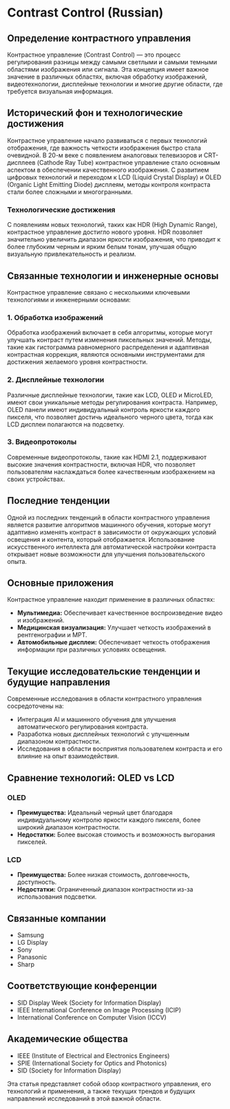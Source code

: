 # Contrast Control (Russian)

## Определение контрастного управления

Контрастное управление (Contrast Control) — это процесс регулирования разницы между самыми светлыми и самыми темными областями изображения или сигнала. Эта концепция имеет важное значение в различных областях, включая обработку изображений, видеотехнологии, дисплейные технологии и многие другие области, где требуется визуальная информация.

## Исторический фон и технологические достижения

Контрастное управление начало развиваться с первых технологий отображения, где важность четкости изображения быстро стала очевидной. В 20-м веке с появлением аналоговых телевизоров и CRT-дисплеев (Cathode Ray Tube) контрастное управление стало основным аспектом в обеспечении качественного изображения. С развитием цифровых технологий и переходом к LCD (Liquid Crystal Display) и OLED (Organic Light Emitting Diode) дисплеям, методы контроля контраста стали более сложными и многогранными.

### Технологические достижения

С появлениям новых технологий, таких как HDR (High Dynamic Range), контрастное управление достигло нового уровня. HDR позволяет значительно увеличить диапазон яркости изображения, что приводит к более глубоким черным и ярким белым тонам, улучшая общую визуальную привлекательность и реализм.

## Связанные технологии и инженерные основы

Контрастное управление связано с несколькими ключевыми технологиями и инженерными основами:

### 1. Обработка изображений

Обработка изображений включает в себя алгоритмы, которые могут улучшать контраст путем изменения пиксельных значений. Методы, такие как гистограмма равномерного распределения и адаптивная контрастная коррекция, являются основными инструментами для достижения желаемого уровня контрастности.

### 2. Дисплейные технологии

Различные дисплейные технологии, такие как LCD, OLED и MicroLED, имеют свои уникальные методы регулирования контраста. Например, OLED панели имеют индивидуальный контроль яркости каждого пикселя, что позволяет достичь идеального черного цвета, тогда как LCD дисплеи полагаются на подсветку.

### 3. Видеопротоколы

Современные видеопротоколы, такие как HDMI 2.1, поддерживают высокие значения контрастности, включая HDR, что позволяет пользователям наслаждаться более качественным изображением на своих устройствах.

## Последние тенденции

Одной из последних тенденций в области контрастного управления является развитие алгоритмов машинного обучения, которые могут адаптивно изменять контраст в зависимости от окружающих условий освещения и контента, который отображается. Использование искусственного интеллекта для автоматической настройки контраста открывает новые возможности для улучшения пользовательского опыта.

## Основные приложения

Контрастное управление находит применение в различных областях:

- **Мультимедиа:** Обеспечивает качественное воспроизведение видео и изображений.
- **Медицинская визуализация:** Улучшает четкость изображений в рентгенографии и МРТ.
- **Автомобильные дисплеи:** Обеспечивает четкость отображения информации при различных условиях освещения.

## Текущие исследовательские тенденции и будущие направления

Современные исследования в области контрастного управления сосредоточены на:

- Интеграция AI и машинного обучения для улучшения автоматического регулирования контраста.
- Разработка новых дисплейных технологий с улучшенным диапазоном контрастности.
- Исследования в области восприятия пользователем контраста и его влияние на опыт взаимодействия.

## Сравнение технологий: OLED vs LCD

### OLED
- **Преимущества:** Идеальный черный цвет благодаря индивидуальному контролю яркости каждого пикселя, более широкий диапазон контрастности.
- **Недостатки:** Более высокая стоимость и возможность выгорания пикселей.

### LCD
- **Преимущества:** Более низкая стоимость, долговечность, доступность.
- **Недостатки:** Ограниченный диапазон контрастности из-за использования подсветки.

## Связанные компании

- Samsung
- LG Display
- Sony
- Panasonic
- Sharp

## Соответствующие конференции

- SID Display Week (Society for Information Display)
- IEEE International Conference on Image Processing (ICIP)
- International Conference on Computer Vision (ICCV)

## Академические общества

- IEEE (Institute of Electrical and Electronics Engineers)
- SPIE (International Society for Optics and Photonics)
- SID (Society for Information Display)

Эта статья представляет собой обзор контрастного управления, его технологий и применения, а также текущих трендов и будущих направлений исследований в этой важной области.